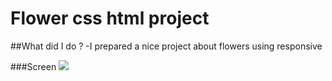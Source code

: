 # Flower css html project

##What did I do ?
-I prepared a nice project about flowers using responsive

###Screen
![](screen.gif)
